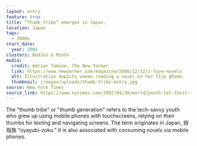 ```yaml
---
layout: entry
feature: true
title: “Thumb tribe” emerges in Japan.
location: Japan
tags:
  - 2000s
start_date:
  year: 2001
clusters: Bodies & Minds
media:
  credit: Adrian Tomine, The New Yorker
  link: https://www.newyorker.com/magazine/2008/12/22/i-love-novels
  alt: Illustration depicts woman reading a novel on her flip phone.
  thumbnail: /images/uploads/thumb-tribe-entry.jpg
source: New York Times
source_link: https://www.nytimes.com/2002/04/30/world/youth-let-their-thumbs-do-the-talking-in-japan.html
---
```

The "thumb tribe" or "thumb generation" refers to the tech-savvy youth who grew up using mobile phones with touchscreens, relying on their thumbs for texting and navigating screens. The term originates in Japan, 拇指族 “oyayubi-zoku.” It is also associated with consuming novels via mobile phones.